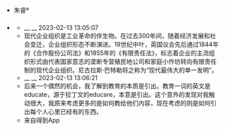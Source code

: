 - 朱睿ª
- ### 
    - __ __ 2023-02-13 13:05:07
    - 现代企业组织是工业革命的伴生物。在过去300年间，随着经济发展和社会变迁，企业组织形态不断演进。19世纪中叶，英国议会先后通过1844年的《合作股份公司法》和1855年的《有限责任法》，标志着企业的主流组织形式由代表国家意志的垄断专营殖民地公司和家庭小作坊转向有限责任制的现代企业组织。尼古拉斯·巴特勒将之称为“现代最伟大的单一发明”。
    - __ __ 2023-02-13 13:06:21
    - 后来一个偶然的机会，我了解到教育的本质是引出。教育一词的英文是educate，源于拉丁文的educare，本意是引出。这个意外的发现对我触动很大，我原来考虑更多的是如何教给他们内容，现在考虑的则是如何引出每个人心里已经有的东西。
    - 来自得到App
